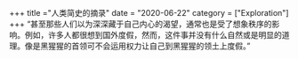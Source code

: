 +++
title ="人类简史的摘录"
date = "2020-06-22"
category = ["Exploration"]
+++
“甚至那些人们以为深深藏于自己内心的渴望，通常也是受了想象秩序的影响。例如，许多人都很想到国外度假，然而，这件事并没有什么自然或是明显的道理。像是黑猩猩的首领可不会运用权力让自己到黑猩猩的领土上度假。”




